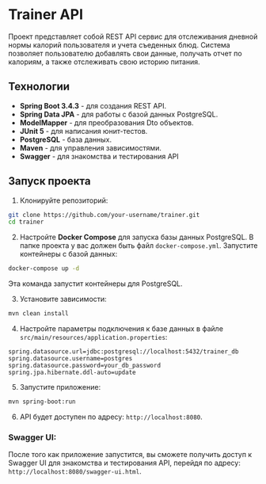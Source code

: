 # Trainer API

Проект представляет собой REST API сервис для отслеживания дневной нормы калорий пользователя и учета съеденных блюд. Система позволяет пользователю добавлять свои данные, получать отчет по калориям, а также отслеживать свою историю питания.

## Технологии

- **Spring Boot 3.4.3** - для создания REST API.
- **Spring Data JPA** - для работы с базой данных PostgreSQL.
- **ModelMapper** - для преобразования Dto объектов.
- **JUnit 5** - для написания юнит-тестов.
- **PostgreSQL** - база данных.
- **Maven** - для управления зависимостями.
- **Swagger** - для знакомства и тестирования API

## Запуск проекта

1. Клонируйте репозиторий:
```bash
git clone https://github.com/your-username/trainer.git
cd trainer
```

2. Настройте **Docker Compose** для запуска базы данных PostgreSQL. В папке проекта у вас должен быть файл `docker-compose.yml`. Запустите контейнеры с базой данных:
```bash
docker-compose up -d
```
Эта команда запустит контейнеры для PostgreSQL.

3. Установите зависимости:
```bash
mvn clean install
```

4. Настройте параметры подключения к базе данных в файле `src/main/resources/application.properties`:
```properties
spring.datasource.url=jdbc:postgresql://localhost:5432/trainer_db
spring.datasource.username=postgres
spring.datasource.password=your_db_password
spring.jpa.hibernate.ddl-auto=update
```

5. Запустите приложение:
```bash
mvn spring-boot:run
```

6. API будет доступен по адресу: `http://localhost:8080`.

### Swagger UI:
После того как приложение запустится, вы сможете получить доступ к Swagger UI для знакомства и тестирования API, перейдя по адресу: `http://localhost:8080/swagger-ui.html`.



